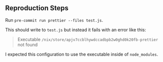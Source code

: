 ## Reproduction Steps

Run `pre-commit run prettier --files test.js`.

This should write to `test.js` but instead it fails with an error like this:

> Executable `/nix/store/apjv7ccblhywdccadbpb2w0ghd0k20fb-prettier` not found

I expected this configuration to use the executable inside of `node_modules`.
